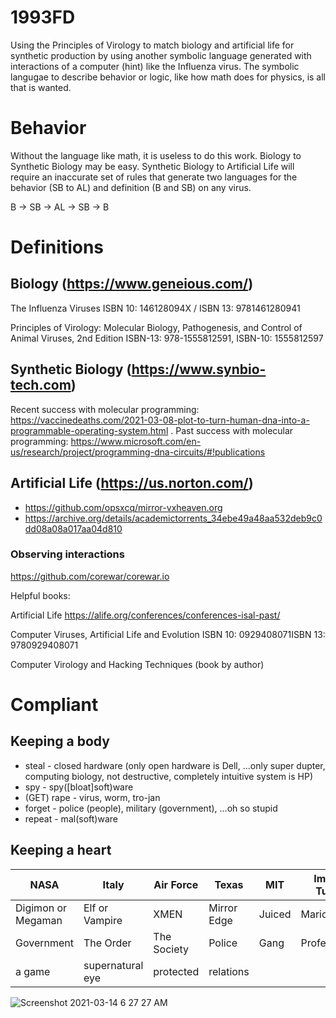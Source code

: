 # 1993FD
Using the Principles of Virology to match biology and artificial life for synthetic production by using another symbolic language generated with interactions of a computer (hint) like the Influenza virus. The symbolic langugae to describe behavior or logic, like how math does for physics, is all that is wanted.

# Behavior

Without the language like math, it is useless to do this work. Biology to Synthetic Biology may be easy. Synthetic Biology to Artificial Life will require an inaccurate set of rules that generate two languages for the behavior (SB to AL) and definition (B and SB) on any virus.

B -> SB -> AL -> SB -> B

# Definitions
## Biology (https://www.geneious.com/)

The Influenza Viruses
ISBN 10: 146128094X / ISBN 13: 9781461280941

Principles of Virology: Molecular Biology, Pathogenesis, and Control of Animal Viruses, 2nd Edition
ISBN-13: 978-1555812591, ISBN-10: 1555812597

## Synthetic Biology (https://www.synbio-tech.com)

Recent success with molecular programming: https://vaccinedeaths.com/2021-03-08-plot-to-turn-human-dna-into-a-programmable-operating-system.html .
Past success with molecular programming: https://www.microsoft.com/en-us/research/project/programming-dna-circuits/#!publications

## Artificial Life (https://us.norton.com/)

* https://github.com/opsxcq/mirror-vxheaven.org
* https://archive.org/details/academictorrents_34ebe49a48aa532deb9c0dd08a08a017aa04d810

### Observing interactions

https://github.com/corewar/corewar.io

Helpful books:

Artificial Life
https://alife.org/conferences/conferences-isal-past/

Computer Viruses, Artificial Life and Evolution 
ISBN 10: 0929408071ISBN 13: 9780929408071

Computer Virology and Hacking Techniques
(book by author)

# Compliant
## Keeping a body

* steal - closed hardware (only open hardware is Dell, ...only super dupter, computing biology, not destructive, completely intuitive system is HP)
* spy - spy([bloat]soft)ware
* (GET) rape - virus, worm, tro-jan
* forget -  police (people), military (government), ...oh so stupid
* repeat - mal(soft)ware

## Keeping a heart

NASA               | Italy            | Air Force    | Texas        | MIT          | Import Tuner | Waiting 2030 | Waiting 2040
------------       | -------------    | ------------ | ------------ | ------------ | ------------ | ------------ | ------------
Digimon or Megaman | Elf or Vampire   | XMEN         | Mirror Edge  | Juiced       | Mario        | Zelda        |
Government         | The Order        | The Society  | Police       | Gang         | Professional | Ariana       |
a game             | supernatural eye | protected    | relations    |              |              |              | 

![Screenshot 2021-03-14 6 27 27 AM](https://user-images.githubusercontent.com/58202540/111066701-6c2c5800-848e-11eb-9bf2-e07e4c1660a8.png)
